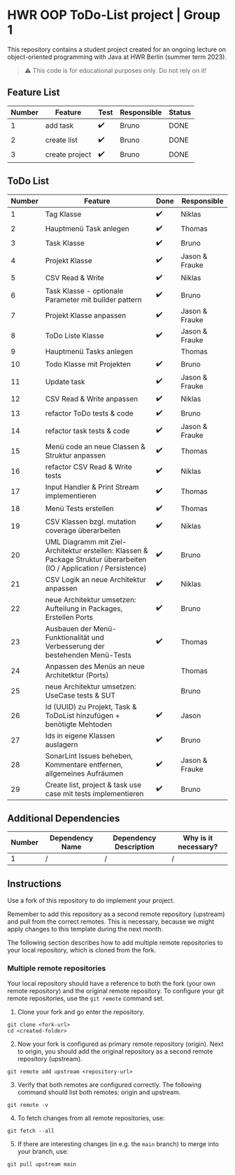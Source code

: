 # HWR OOP ToDo-List project | Group 1

This repository contains a student project created for an ongoing lecture on object-oriented programming with Java at HWR Berlin (summer term 2023).

> :warning: This code is for educational purposes only. Do not rely on it!

## Feature List
| Number | Feature | Test | Responsible | Status |
|--------|---------|-------|-------------|-----------|
| 1      |    add task   |    ✔️     |     Bruno        |       DONE    |
| 2      |    create list   |    ✔️     |     Bruno        |    DONE   |
| 3      |    create project   |    ✔️     |     Bruno        | DONE   |

## ToDo List

[TODO]: # (For each feature implemented, add a row to the table!)

| Number | Feature | Done | Responsible |
|--------|---------|-------|-------------|
| 1      | Tag Klasse       |   ✔️   | Niklas            |
| 2      | Hauptmenü Task anlegen      |    ✔️      | Thomas            |
| 3      | Task Klasse       |   ✔️   | Bruno            |
| 4      | Projekt Klasse       |   ✔️   | Jason & Frauke            |
| 5      | CSV Read & Write       |   ✔️   | Niklas            |
| 6      | Task Klasse - optionale Parameter mit builder pattern      |   ✔️   | Bruno            |
| 7      | Projekt Klasse anpassen       |   ✔️   | Jason & Frauke            |
| 8      | ToDo Liste Klasse       |   ✔️   | Jason & Frauke            |
| 9      | Hauptmenü Tasks anlegen      |      | Thomas            |
| 10      | Todo Klasse mit Projekten      |   ✔️    | Bruno            |
| 11      | Update task       |     ✔️   | Jason & Frauke            |
| 12      | CSV Read & Write anpassen       |   ✔️      | Niklas            |
| 13      | refactor ToDo tests & code      |    ✔️    | Bruno            |
| 14      | refactor task tests & code       |     ✔️    | Jason & Frauke            |
| 15      | Menü code an neue Classen & Struktur anpassen     |    ✔️    | Thomas            |
| 16      | refactor CSV Read & Write tests       |    ✔️     | Niklas            |
| 17      | Input Handler & Print Stream implementieren     |    ✔️    | Thomas            |
| 18      | Menü Tests erstellen     |     ✔️    | Thomas            |
| 19      | CSV Klassen bzgl. mutation coverage überarbeiten       |     ✔️      | Niklas            |
| 20      | UML Diagramm mit Ziel-Architektur erstellen: Klassen & Package Struktur überarbeiten (IO / Application / Persistence)        |    ✔️      | Bruno            |
| 21      |    CSV Logik an neue Architektur anpassen     |       ✔️       | Niklas            |
| 22      |    neue Architektur umsetzen: Aufteilung in Packages, Erstellen Ports     |       ✔️     | Bruno            |
| 23      |    Ausbauen der Menü-Funktionalität und Verbesserung der bestehenden Menü-Tests    |       ✔️    | Thomas            |
| 24      |    Anpassen des Menüs an neue Architetktur (Ports)    |         | Thomas            |
| 25      |    neue Architektur umsetzen: UseCase tests & SUT     |            | Bruno            |
| 26      |    Id (UUID) zu Projekt, Task & ToDoList hinzufügen + benötigte Mehtoden     |       ✔️       | Jason            |
| 27      |    Ids in eigene Klassen auslagern     |       ✔️       | Bruno            |
| 28      |    SonarLint Issues beheben, Kommentare entfernen, allgemeines Aufräumen     |      ✔️         | Jason & Frauke           |
| 29      |    Create list, project & task use case mit tests implementieren     |       ✔️       | Bruno            |


## Additional Dependencies

[TODO]: # (For each additional dependency your project requires- Add an additional row to the table!)

| Number | Dependency Name | Dependency Description | Why is it necessary? |
|--------|-----------------|------------------------|----------------------|
| 1      | /               | /                      | /                    |

## Instructions

[TODO]: # (Remove these instructions once you finished your fork's setup.)

Use a fork of this repository to do implement your project.

Remember to add this repository as a second remote repository (upstream) and pull from the correct remotes.
This is necessary, because we might apply changes to this template during the next month.

The following section describes how to add multiple remote repositories to your local repository, which is cloned from the fork.

### Multiple remote repositories

Your local repository should have a reference to both the fork (your own remote repository) and the original remote repository.
To configure your git remote repositories, use the `git remote` command set.

1. Clone your fork and go enter the repository.
```
git clone <fork-url>
cd <created-folder>
```
2. Now your fork is configured as primary remote repository (origin).
Next to origin, you should add the original repository as a second remote repository (upstream).
```
git remote add upstream <repository-url>
```
3. Verify that both remotes are configured correctly.
The following command should list both remotes: origin and upstream.
```
git remote -v
```
4. To fetch changes from all remote repositories, use:
```
git fetch --all
```
5. If there are interesting changes (in e.g. the `main` branch) to merge into your branch, use:
```
git pull upstream main
```
